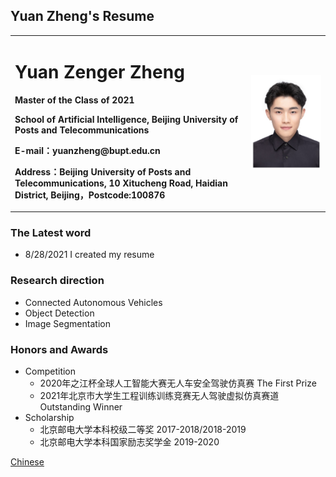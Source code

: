 ## Yuan Zheng's Resume

<table border="0">
  <tr>
    <td width="75%">
      <h1>Yuan Zenger Zheng</h1>
      <p><b>Master of the Class of 2021</b></p>
      <p><b>School of Artificial Intelligence, Beijing University of Posts and Telecommunications</b></p>
      <p><b>E-mail：yuanzheng@bupt.edu.cn</b></p>
      <p><b>Address：Beijing University of Posts and Telecommunications, 10 Xitucheng Road, Haidian District, Beijing，Postcode:100876</b></p>
    </td>
    <td width="25%">
      <img src="/zhengjianzhao-1cun.jpg" width="100%">     
    </td>
  </tr>
</table>


### The Latest word
* 8/28/2021 I created my resume

### Research direction
* Connected Autonomous Vehicles
* Object Detection
* Image Segmentation

### Honors and Awards
- Competition
  - 2020年之江杯全球人工智能大赛无人车安全驾驶仿真赛 The First Prize
  - 2021年北京市大学生工程训练训练竞赛无人驾驶虚拟仿真赛道 Outstanding Winner
- Scholarship
  - 北京邮电大学本科校级二等奖 2017-2018/2018-2019
  - 北京邮电大学本科国家励志奖学金 2019-2020

<!-- [英文版](index-en.md) -->
<a href="./index.html">Chinese</a>
